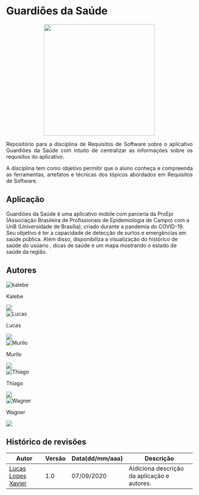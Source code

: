 
# Guardiões da Saúde

<p align="center">  
          <img width="300px"  src="https://user-images.githubusercontent.com/38164895/92405904-08a32580-f10d-11ea-99e5-9d0b6b6eec0e.png">   
</p>

<p align="justify">
Repositório para a disciplina de Requisitos de Software sobre o aplicativo Guardiões da Saúde com intuito de centralizar as informações sobre os requisitos do aplicativo.
</p>

<p align="justify">
A disciplina tem como objetivo permitir que o aluno conheça e compreenda as ferramentas, artefatos e técnicas dos tópicos abordados em Requisitos de Software.

</p>

## **Aplicação**

Guardiões da Saúde é uma aplicativo mobile com parceria da ProEpi (Associação Brasileira de Profissionais de Epidemiologia de Campo) com a UnB (Universidade de Brasília), criado durante a pandemia do COVID-19. Seu objetivo é ter a capacidade de detecção de surtos e emergências em saúde pública. Além disso, disponibiliza a visualização do histórico de saúde do usúario , dicas de saúde e  um mapa  mostrando o estado de saúde da região.


## **Autores**

<div class="container">

 <div class="card">
    <img class="profile" src="https://user-images.githubusercontent.com/38164895/92410666-3e4f0b00-f11b-11ea-90d8-a51f922b8b6f.png" alt="kalebe">
    <p class="name">Kalebe</p>
   <a class="link" href="https://github.com/KalebeLopes">
      <img class="git" src="https://user-images.githubusercontent.com/38164895/92409317-96374300-f116-11ea-8c59-893a6d8947f2.png">
   </a>  
 </div>

  <div class="card">
    <img class="profile" src="https://user-images.githubusercontent.com/38164895/92410588-fc25c980-f11a-11ea-9b7d-f7c82e749765.png" alt="Lucas">
    <p class="name">Lucas</p>
   <a class="link" href="https://github.com/lucaslop">
      <img class="git" src="https://user-images.githubusercontent.com/38164895/92409317-96374300-f116-11ea-8c59-893a6d8947f2.png">
   </a>  
 </div>

  <div class="card">
    <img class="profile" src="https://user-images.githubusercontent.com/38164895/92410504-a9e4a880-f11a-11ea-991f-62d8d4694912.png" alt="Murilo">
    <p class="name">Murilo</p>
   <a class="link" href="https://github.com/muriloschiler">
      <img class="git" src="https://user-images.githubusercontent.com/38164895/92409317-96374300-f116-11ea-8c59-893a6d8947f2.png">
   </a>  
 </div>

 <div class="card">
    <img class="profile" src="https://user-images.githubusercontent.com/38164895/92410629-1d86b580-f11b-11ea-8797-a602ed4b3493.png" alt="Thiago">
    <p class="name">Thiago</p>
   <a class="link" href="https://github.com/thiagomesUNB">
      <img class="git" src="https://user-images.githubusercontent.com/38164895/92409317-96374300-f116-11ea-8c59-893a6d8947f2.png">
   </a>  
 </div>

 <div class="card">
    <img class="profile" src="https://user-images.githubusercontent.com/38164895/92410538-cc76c180-f11a-11ea-99da-4a0c968ec9e3.png" alt="Wagner">
    <p class="name">Wagner</p>
   <a class="link" href="https://github.com/wagnermc506">
      <img class="git" src="https://user-images.githubusercontent.com/38164895/92409317-96374300-f116-11ea-8c59-893a6d8947f2.png">
   </a>  
 </div>

</div>





## **Histórico de revisões**
Autor | Versão | Data(dd/mm/aaa) | Descrição 
---- | ----------- | ------ | ---------
[Lucas Lopes Xavier](https://github.com/lucaslop) | 1.0 | 07/09/2020 | Aidiciona descrição da aplicação e autores.
